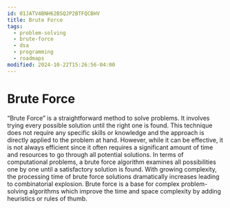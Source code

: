 ```yaml
---
id: 01JATV4BNH62BSQJP2BTFQCBHV
title: Brute Force
tags:
  - problem-solving
  - brute-force
  - dsa
  - programming
  - roadmaps
modified: 2024-10-22T15:26:56-04:00
---
```

# Brute Force

“Brute Force” is a straightforward method to solve problems. It involves trying every possible solution until the right one is found. This technique does not require any specific skills or knowledge and the approach is directly applied to the problem at hand. However, while it can be effective, it is not always efficient since it often requires a significant amount of time and resources to go through all potential solutions. In terms of computational problems, a brute force algorithm examines all possibilities one by one until a satisfactory solution is found. With growing complexity, the processing time of brute force solutions dramatically increases leading to combinatorial explosion. Brute force is a base for complex problem-solving algorithms which improve the time and space complexity by adding heuristics or rules of thumb.
